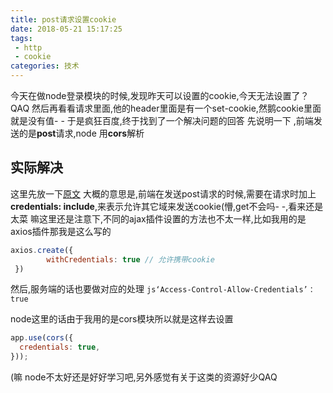 ```yaml
---
title: post请求设置cookie
date: 2018-05-21 15:17:25
tags: 
 - http 
 - cookie
categories: 技术
---
```

今天在做node登录模块的时候,发现昨天可以设置的cookie,今天无法设置了？QAQ
然后再看看请求里面,他的header里面是有一个set-cookie,然鹅cookie里面就是没有值- -
于是疯狂百度,终于找到了一个解决问题的回答
先说明一下 ,前端发送的是**post**请求,node 用**cors**解析

## 实际解决
这里先放一下[原文](https://segmentfault.com/q/1010000007435062?_ea=1354667)
大概的意思是,前端在发送post请求的时候,需要在请求时加上 **credentials: include**,来表示允许其它域来发送cookie(懵,get不会吗- -,看来还是太菜
嘛这里还是注意下,不同的ajax插件设置的方法也不太一样,比如我用的是axios插件那我是这么写的
```js
axios.create({
        withCredentials: true // 允许携带cookie
 })
```
然后,服务端的话也要做对应的处理
`js‘Access-Control-Allow-Credentials’：true`

node这里的话由于我用的是cors模块所以就是这样去设置
```js
app.use(cors({
  credentials: true, 
}));  
```
(嘛 node不太好还是好好学习吧,另外感觉有关于这类的资源好少QAQ
